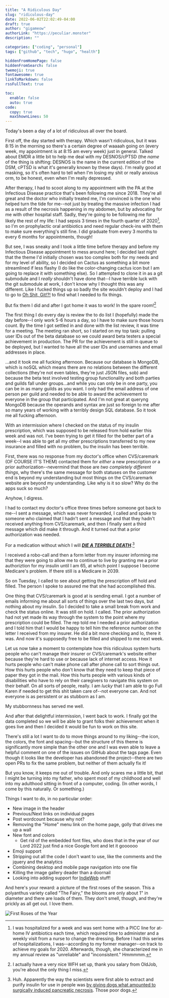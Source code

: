 ```yaml
---
title: "A Ridiculous Day"
slug: "ridiculous-day"
date: 2022-06-02T22:02:49-04:00
draft: true
author: "gigameow"
authorLink: "https://peculiar.monster"
description: ""

categories: ["coding", "personal"]
tags: ["github", "tech", "hugo", "health"]

hiddenFromHomePage: false
hiddenFromSearch: false
twemoji: true
fontawesome: true
linkToMarkdown: false
rssFullText: true

toc:
  enable: false
  auto: true
code:
  copy: true
  maxShownLines: 50
---
```

Today's been a day of a lot of ridiculous all over the board.
<!--more-->

First off, the day started with therapy. Which wasn't ridiculous, but it was 8:15 in the morning so there's a certain degree of waaaah going on (every week, my appointment is at 8:15 am every week) just in general. Talked about EMDR a little bit to help me deal with my DESNOS/cPTSD (the _name_ of the thing is shifting: DESNOS is the name in the current edition of the DSM, cPTSD is what it's generally known by these days). I'm really good at masking, so it's often hard to tell when I'm losing my shit or really anxious orm, to be honest, even when I'm really depressed.

After therapy, I had to scoot along to my appointment with the PA at the Infectious Disease practice that's been following me since 2018. They're all great and the doctor who initially treated me, I'm convinced is the one who helped turn the tide for me--not just by treating the massive infection I had as a result of the necrosis happening in my abdomen, but by advocating for me with other hospital staff. Sadly, they're going to be following me for likely the rest of my life: I had sepsis 3 times in the fourth quarter of 2020[^1], so I'm on prophylactic oral antibiotics and need regular check-ins with them to make sure everything's still fine. I did graduate from every 3 months to every 6 months for appointments, though!

But see, I was sneaky and I took a little time before therapy and before my Infectious Disease appointment to mess around here; I decided last night that the theme I'd initially chosen was too complex both for my needs and for my level of ability, so I decided on Cactus as something a bit more streamlined if less flashy (I do like the color-changing cactus icon but I am going to replace it with something else). So I attempted to clone it in as a git submodule and I *really* shouldn't have done that--I have terrible luck with the git submodule at work, I don't know why I thought this was any different. Like I fucked things up so badly the site wouldn't deploy and I had to go to [Oh Shit, Git!?!](https://ohshitgit.com/) to find what I needed to fix things.

But fix them I did and after I got home it was to work! In the spare room![^2]

The first thing I do every day is review the to do list I (hopefully) made the day before--I only work 5-6 hours a day, so I have to make sure those hours count. By the time I got settled in and done with the list review, it was time for a meeting. The meeting ran short, so I started on my top task: pulling user IDs out of the beta database so we could award beta testers a special achievement in production. The PR for the achievement is still in queue to be deployed, but I wanted to have all the user IDs and usernames and email addresses in place.

...and it took me all fucking afternoon. Because our database is MongoDB, which is noSQL which means there are no relations between the different collections (they're not even tables, they're just JSON files, sob) and because the beta test involved testing group functionality and both parties and guilds fall under groups...and while you can only be in one party, you can be in as many guilds as you want. I only had the email address of one person per guild and needed to be able to award the achievement to everyone in the group that participated. And I'm not great at queryng MongoDB because the operands and syntax are just so foreign to me after so many years of working with a terribly design SQL database. So it took me all fucking afternoon.

With an intermission where I checked on the status of my insulin prescription, which was supposed to be released from hold earlier this week and was not. I've been trying to get it filled for the better part of a week--I was able to get all my other prescriptions transferred to my new insurance and filled with no problem, bu the insulin has been terrible.

First, there was no response from my doctor's office when CVS/caremark (OF COURSE IT'S THEM) contacted them for _either_ a new prescription _or_ a prior authorization--nevermind that those are _two completely different things_, why there's the same message for both statuses on the customer end is beyond my understanding but most things on the CVS/caremark website are beyond my understanding. Like why is it so slow? Why do the apps suck so much?

Anyhow, I digress.

I had to contact my doctor's office three times before someone got back to me--I sent a message, which was never forwarded, I called and spoke to someone who claimed that I hadn't sent a message and that they hadn't received anything from CVS/caremark, and then I finally sent a third message which did make it through. And it turned out that a prior authorization was needed.

For a medication without which I will [**_DIE A TERRIBLE DEATH_**](https://en.wikipedia.org/wiki/Diabetic_ketoacidosis).[^3]

I received a robo-call and then a form letter from my insurer informing me that they were going to allow me to continue to live by granting me a prior authoriztion for my insulin until I am 65, at which point I suppose I become Medicare's problem. If there still is a Medicare in 2039.

So on Tuesday, I called to see about getting the prescription off hold and filled. The person I spoke to assured me that she had accomplished this.

One thing that CVS/caremark is good at is sending email. I got a number of emails informing me about all sorts of things over the last two days, but nothing about my insulin. So I decided to take a small break from work and check the status online. It was still on hold. I called. The prior authorization had not yet made its way through the system to the point where my prescription could be filled. The rep told me I needed a prior authorization and I told him that I would be happy to tell him the reference number on the letter I received from my insurer. He did a bit more checking and lo, there it was. And now it's supposedly free to be filled and shipped to me next week.

Let us now take a moment to contemplate how this ridiculous system hurts people who can't manage their insurer or CVS/caremark's website either because they're hard to use or because lack of internet access. How it hurts people who can't make phone call after phone call to sort things out. How this hurts people who don't know that they need to keep that piece of paper they got in the mail. How this hurts people with various kinds of disabilities who have to rely on their caregivers to navigate this system on their behalf. On all sorts of people, really. I am _lucky_ that I am able to go Full Karen if needed to get this shit taken care of--not everyone can. And not everyone is as persistent or as stubborn as I am.

My stubbornness has served me well.

And after that delightful intermission, I went back to work. I finally got the data completed so we will be able to grant folks their achievement when it goes live and then I decided it would be fun to work on this site.

There's still a lot I want to do to move things around to my liking--the icon, the colors, the font and spacing--but the structure of this theme is significantly more simple than the other one and I was even able to leave a helpful comment on one of the issues on GitHub about the tags page. Even though it looks like the developer has abandoned the project--there are two open PRs to fix the same problem, but neither of them actually fix it!

But you know, it keeps me out of trouble. And only scares me a little bit, that I might be turning into my father, who spent most of my childhood and well into my adulthood sitting in front of a computer, coding. (In other words, I come by this naturally. Or something.)

Things I want to do, in no particular order:

- New image in the header
- Previous/Next links on individual pages
- Post wordcount because why not?
- Removing the "Home" menu link on the home page, golly that drives me up a wall
- New font and colors
  - Get rid of the embedded font files, who does that in the year of our Lord 2022 just find a nice Google font and let it goooooo
- Emoji support
- Stripping out all the code I don't want to use, like the comments and the jquery and the analytics
- Combining desktop and mobile page navigation into one file
- Killing the image gallery deader than a doornail
- Looking into adding support for [IndieWeb](https://indieweb.org/) stuff!

And here's your reward: a picture of the first roses of the season. This a polyanthus variety called "The Fairy," the blooms are only about 1" in diameter and there are loads of them. They don't smell, though, and they're prickly as all get out. I love them.

![First Roses of the Year](20220602-first-roses.jpeg)

[^1]:I was hospitalized for a week and was sent home with a PICC line for at-home IV antibiotics each time, which required time to administer and a weekly visit from a nurse to change the dressing. Before I had this series of hospitalizations, I was--according to my former manager--on track to achieve my goals for 2020. Afterwards, though, she characterized me in my annual review as "unreliable" and "inconsistent." Hmmmmm.

[^2]:I actually have a very nice WFH set up, thank you salary from OldJob, you're about the only thing I miss.

[^3]:Huh. Apparently the way the scientists were first able to extract and purify insulin for use in people was [by giving dogs what amounted to surgically induced pancreatic necrosis](https://en.wikipedia.org/wiki/Insulin#Extraction_and_purification). Those poor dogs.
